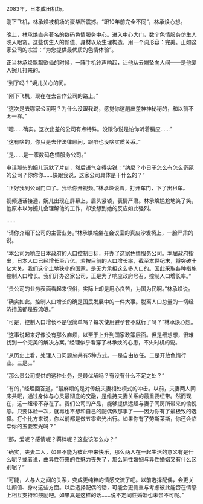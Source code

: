 
2083年，日本成田机场。

刚下飞机，林承焕被机场的豪华所震撼。“跟10年前完全不同”，林承焕心想。

晚上，林承焕直奔著名的数码色情服务中心。进入中心大门，数个色情服务仿生人映入眼帘。这些仿生人的颜值、身材以及生理构造，用一个词形容：完美。正如这家公司的宗旨：“为您提供最优质的色情体验”。

正当林承焕飘飘欲仙的时候，一阵手机铃声响起，让他从云端坠向人间——是他爱人婉儿打来的。

“到了吗？”婉儿关心的问。

“刚下飞机，现在在去合作公司的路上。”

“这次是去哪家公司啊？为什么没跟我说，感觉你这趟出差神神秘秘的，和以前不太一样。”

“嗯……确实。这次出差的公司有点特殊。没跟你说是怕你听着膈应……”

“这有啥的，你只是去作法律顾问，跟咱也没啥实质关系。”

“是……是一家数码色情服务公司。”

电话那头的婉儿沉默了片刻，然后语气变得尖锐：“纳尼？小日子怎么有怎么奇葩的公司？你你你……快跟我说，这家公司具体是干什么的？”

“正好我到公司门口了。我给你开视频。”林承焕说着，打开车门，下了出租车。

视频通话接通，婉儿出现在屏幕上，眉头紧锁，表情严肃。林承焕尴尬地笑了笑，他原本以为婉儿会理解他的工作，却没想到她的反应如此强烈。

……

“请你介绍下公司的主营业务。”林承焕端坐在会议室的真皮沙发椅上，一脸严肃的说。

“本公司为响应日本政府的人口控制目标，开办了这家色情服务公司。本届政府指出，日本人口已经增长至八亿。若按目前的人口增长率，截至本世纪末，将突破十亿大关。我们这个土地狭小的国家，是无力承担这么多人口的。因此采取各种措施控制人口增长。我们开办这家公司，正是为了响应政府号召，控制人口增长率。”

“贵公司的业务表面看起来很俗，实际上却是用心良苦，为国为民啊。”林承焕说。

“确实如此。控制人口增长的确是国民发展中的一件大事。脱离人口总量的一切经济措施都是耍流氓。”

“可是，控制人口增长不是很简单吗？每次使用避孕套不就行了吗？”林承焕心想。

“这事说起来好像没有那么麻烦，以至于上升到国家政策层面。但是细想想，很难找到一个完美的解决方案。”经理似乎看穿了林承焕的心思，不失时机的说。

“从历史上看，处理人口问题总共有5种方式。一是自由放任。二是开放色情行业。三是。。”

“那么贵公司提供的这种业务，是最优解吗？有没有什么不足之处？”

“有的，”经理回答道，“最麻烦的是对传统夫妻相处模式的冲击。以前，夫妻两人同床共眠，通过身体与心灵最彻底的交融，是维持夫妻关系的最重要纽带。然而现在，这一纽带不存在了。我们公司的产品，能够提供远超与妻子同房所带来的愉悦感。只要体验一次，就再也不想和自己的配偶做那事了——因为你有了最极致的选择。打个比方来说，你以前都是做五零宏光出行。如果你有了劳斯莱斯，你还会临幸你的五菱宏光吗？”

“那，爱呢？感情呢？羁绊呢？这些该怎么办？”

“确实，夫妻二人，如果不能为彼此带来快乐，那么两人在一起生活的意义有是什么呢？或者说，由异性带来的性魅力丧失了，那么同性婚姻与异性婚姻又有什么区别呢？”

“可能，人与人之间的关系，变成更纯粹的情感交流了吧。以前选择配偶，会更关注颜值、身材这些方面。以后选择配偶的话，可能会更侧重与考虑彼此能否在情感上相互支持和鼓励吧。如果真是这样的话……说不定同性婚姻也未尝不可呢。”